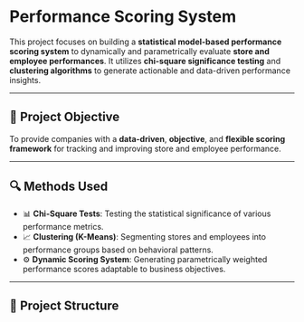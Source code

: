# Performance Scoring System

This project focuses on building a **statistical model-based performance scoring system** to dynamically and parametrically evaluate **store and employee performances**. It utilizes **chi-square significance testing** and **clustering algorithms** to generate actionable and data-driven performance insights.

---

## 🚀 Project Objective

To provide companies with a **data-driven**, **objective**, and **flexible scoring framework** for tracking and improving store and employee performance.

---

## 🔍 Methods Used
- 📊 **Chi-Square Tests**: Testing the statistical significance of various performance metrics.
- 📈 **Clustering (K-Means)**: Segmenting stores and employees into performance groups based on behavioral patterns.
- ⚙️ **Dynamic Scoring System**: Generating parametrically weighted performance scores adaptable to business objectives.

---

## 📂 Project Structure

